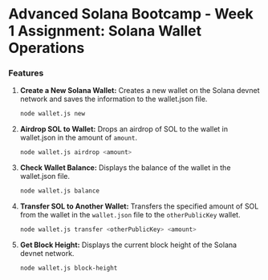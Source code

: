 # Advanced Solana Bootcamp - Week 1 Assignment: Solana Wallet Operations

### Features

1. **Create a New Solana Wallet:** Creates a new wallet on the Solana devnet network and saves the information to the wallet.json file.
    ```bash
    node wallet.js new
    ```

2. **Airdrop SOL to Wallet:** Drops an airdrop of SOL to the wallet in wallet.json in the amount of ```amount```.
    ```bash
    node wallet.js airdrop <amount>
    ```

3. **Check Wallet Balance:** Displays the balance of the wallet in the wallet.json file.
    ```bash
    node wallet.js balance
    ```

4. **Transfer SOL to Another Wallet:** Transfers the specified amount of SOL from the wallet in the ```wallet.json``` file to the ```otherPublicKey``` wallet.
    ```bash
    node wallet.js transfer <otherPublicKey> <amount>
    ```

5. **Get Block Height:** Displays the current block height of the Solana devnet network.
    ```bash
    node wallet.js block-height
    ```